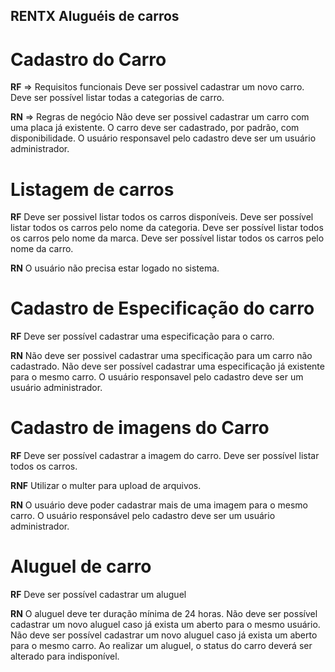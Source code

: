 ## RENTX Aluguéis de carros ##

# Cadastro do Carro

**RF** => Requisitos funcionais
Deve ser possivel cadastrar um novo carro.
Deve ser possível listar todas a categorias de carro.


**RN** => Regras de negócio
Não deve ser possivel cadastrar um carro com uma placa já existente.
O carro deve ser cadastrado, por padrão, com disponibilidade.
O usuário responsavel pelo cadastro deve ser um usuário administrador.

# Listagem de carros

**RF**
Deve ser possivel listar todos os carros disponíveis.
Deve ser possível listar todos os carros pelo nome da categoria.
Deve ser possível listar todos os carros pelo nome da marca.
Deve ser possível listar todos os carros pelo nome da carro.



**RN**
O usuário não precisa estar logado no sistema.

# Cadastro de Especificação do carro

**RF**
Deve ser possível cadastrar uma especificação para o carro.


**RN**
Não deve ser possivel cadastrar uma specificação para um carro não cadastrado.
Não deve ser possível cadastrar uma especificação já existente para o mesmo carro.
O usuário responsavel pelo cadastro deve ser um usuário administrador.

# Cadastro de imagens do Carro

**RF**
Deve ser possível cadastrar a imagem do carro.
Deve ser possível listar todos os carros.

**RNF**
Utilizar o multer para upload de arquivos.

**RN**
O usuário deve poder cadastrar mais de uma imagem para o mesmo carro.
O usuário responsável pelo cadastro deve ser um usuário administrador.

# Aluguel de carro

**RF**
Deve ser possível cadastrar um aluguel


**RN**
O aluguel deve ter duração mínima de 24 horas.
Não deve ser possível cadastrar  um novo aluguel caso já exista um aberto para o mesmo usuário.
Não deve ser possível cadastrar  um novo aluguel caso já exista um aberto para o mesmo carro.
Ao realizar um aluguel, o status do carro deverá ser alterado para indisponível.

